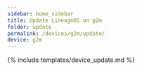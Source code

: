 ```yaml
---
sidebar: home_sidebar
title: Update LineageOS on g2m
folder: update
permalink: /devices/g2m/update/
device: g2m
---
```

{% include templates/device_update.md %}
